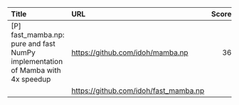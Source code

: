 | Title                                                                          | URL                                   |   Score | Date                |
|:-------------------------------------------------------------------------------|:--------------------------------------|--------:|:--------------------|
| [P] fast_mamba.np: pure and fast NumPy implementation of Mamba with 4x speedup | https://github.com/idoh/mamba.np      |      36 | 2024-06-17 15:39:27 |
|                                                                                | https://github.com/idoh/fast_mamba.np |         |                     |